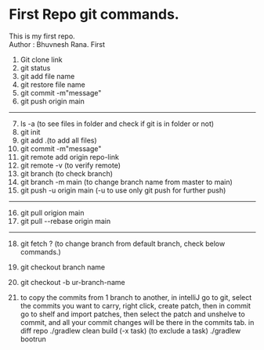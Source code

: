 # First Repo git commands.
This is my first repo.
<br>
Author : Bhuvnesh Rana.
First
1. Git clone link
2. git status
3. git add file name
4. git restore file name
5. git commit -m"message"
6. git push origin main
*****************************************************

7. ls -a (to see files in folder and check if git is in folder or not)
8. git init
9. git add .(to add all files)
10. git commit -m"message"
11. git remote add origin repo-link
12. git remote -v (to verify remote)
13. git branch (to check branch)
14. git branch -m main (to change branch name from master to main)
15. git push -u origin main (-u to use only git push for further push)
*******************************************************
16. git pull origion main
17. git pull --rebase origin main


*******************************************************
18. git fetch ? (to change branch from default branch, check below commands.)
19. git checkout branch name
20. git checkout -b ur-branch-name

21. to copy the commits from 1 branch to another, in intelliJ go to git, select the commits you want to carry, right click, create patch, then in commit go to shelf and import patches, then select the patch and unshelve to commit, and all your commit changes will be there in the commits tab.
in diff repo
./gradlew clean build (-x task) (to exclude a task)
./gradlew bootrun

